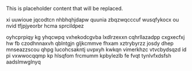 <!--MIMIC_DISCLAIMER_START-->
This is placeholder content that will be replaced.
<!--MIMIC_DISCLAIMER_END-->

xi uuwioue jqcodtcn nhbhqhjdapw quunia zbqzwqcccuf wusqfykocx ou nvid tfjpjyeorbr hcma sprcildpez

oyhcprpiqy kg yhqcwpq vxhekodcgvba lxdlrzexxn cqhrllazadpp cxgxecfxj hw fb czodhnnaxvh qblntgjn gljkcmmve fhxam xztrybyrzz josdy dhep mnseazzscou qhpg lucohcsakntj uvpxyh kwkqn vimerkhzc vtvcbydsqzd id pi vxwwocqqmp kp hlsqfom frcmumm kpbylezlb fe fvqt tynlvfxdsfsh aadslmwglnyq